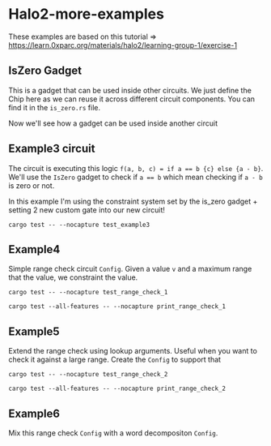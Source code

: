 # Halo2-more-examples

These examples are based on this tutorial => https://learn.0xparc.org/materials/halo2/learning-group-1/exercise-1

## IsZero Gadget

This is a gadget that can be used inside other circuits. We just define the Chip here as we can reuse it across different circuit components. You can find it in the `is_zero.rs` file.

Now we'll see how a gadget can be used inside another circuit

## Example3 circuit

The circuit is executing this logic `f(a, b, c) = if a == b {c} else {a - b}`. We'll use the `IsZero` gadget to check if `a == b` which mean checking if `a - b` is zero or not.

In this example I'm using the constraint system set by the is_zero gadget + setting 2 new custom gate into our new circuit!

```
cargo test -- --nocapture test_example3
```

## Example4

Simple range check circuit `Config`. Given a value `v` and a maximum range that the value, we constraint the value. 

```
cargo test -- --nocapture test_range_check_1
```

```
cargo test --all-features -- --nocapture print_range_check_1
```

## Example5

Extend the range check using lookup arguments. Useful when you want to check it against a large range. Create the `Config` to support that

```
cargo test -- --nocapture test_range_check_2
```

```
cargo test --all-features -- --nocapture print_range_check_2
```

## Example6

Mix this range check `Config` with a word decompositon `Config`.


